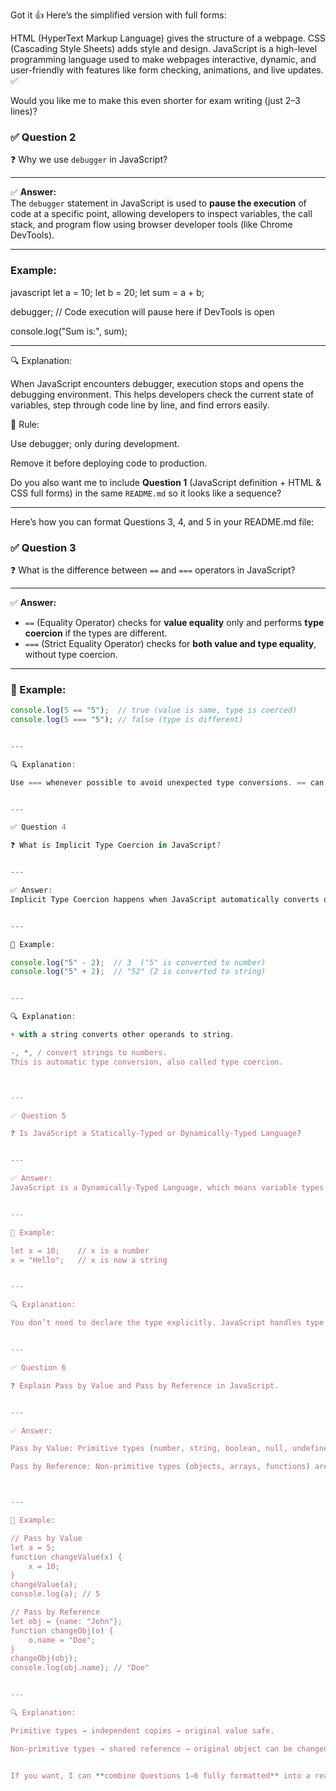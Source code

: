 Got it 👍 Here’s the simplified version with full forms:

HTML (HyperText Markup Language) gives the structure of a webpage.
CSS (Cascading Style Sheets) adds style and design.
JavaScript is a high-level programming language used to make webpages interactive, dynamic, and user-friendly with features like form checking, animations, and live updates. ✅

Would you like me to make this even shorter for exam writing (just 2–3 lines)?





### ✅ Question 2
❓ Why we use `debugger` in JavaScript?

---

✅ **Answer:**  
The `debugger` statement in JavaScript is used to **pause the execution** of code at a specific point, allowing developers to inspect variables, the call stack, and program flow using browser developer tools (like Chrome DevTools).

---

###  Example:

javascript
let a = 10;
let b = 20;
let sum = a + b;

debugger; // Code execution will pause here if DevTools is open

console.log("Sum is:", sum);

---

🔍 Explanation:

When JavaScript encounters debugger, execution stops and opens the debugging environment. This helps developers check the current state of variables, step through code line by line, and find errors easily.




📘 Rule:

Use debugger; only during development.

Remove it before deploying code to production.


Do you also want me to include **Question 1** (JavaScript definition + HTML & CSS full forms) in the same `README.md` so it looks like a sequence?


---




Here’s how you can format Questions 3, 4, and 5 in your README.md file:

### ✅ Question 3
❓ What is the difference between `==` and `===` operators in JavaScript?

---

✅ **Answer:**  
- `==` (Equality Operator) checks for **value equality** only and performs **type coercion** if the types are different.  
- `===` (Strict Equality Operator) checks for **both value and type equality**, without type coercion.

---

### 🔹 Example:
```javascript
console.log(5 == "5");  // true (value is same, type is coerced)
console.log(5 === "5"); // false (type is different)


---

🔍 Explanation:

Use === whenever possible to avoid unexpected type conversions. == can lead to bugs due to implicit type coercion.


---

✅ Question 4

❓ What is Implicit Type Coercion in JavaScript?


---

✅ Answer:
Implicit Type Coercion happens when JavaScript automatically converts one data type to another during operations to make the expression valid.


---

🔹 Example:

console.log("5" - 2);  // 3  ("5" is converted to number)
console.log("5" + 2);  // "52" (2 is converted to string)


---

🔍 Explanation:

+ with a string converts other operands to string.

-, *, / convert strings to numbers.
This is automatic type conversion, also called type coercion.



---

✅ Question 5

❓ Is JavaScript a Statically-Typed or Dynamically-Typed Language?


---

✅ Answer:
JavaScript is a Dynamically-Typed Language, which means variable types are determined at runtime and can change during execution.


---

🔹 Example:

let x = 10;    // x is a number
x = "Hello";   // x is now a string


---

🔍 Explanation:

You don’t need to declare the type explicitly. JavaScript handles type assignment automatically.


---

✅ Question 6

❓ Explain Pass by Value and Pass by Reference in JavaScript.


---

✅ Answer:

Pass by Value: Primitive types (number, string, boolean, null, undefined, symbol, bigint) are passed as a copy. Changes inside a function do not affect the original variable.

Pass by Reference: Non-primitive types (objects, arrays, functions) are passed by reference. Changes inside a function affect the original object.



---

🔹 Example:

// Pass by Value
let a = 5;
function changeValue(x) {
    x = 10;
}
changeValue(a);
console.log(a); // 5

// Pass by Reference
let obj = {name: "John"};
function changeObj(o) {
    o.name = "Doe";
}
changeObj(obj);
console.log(obj.name); // "Doe"


---

🔍 Explanation:

Primitive types → independent copies → original value safe.

Non-primitive types → shared reference → original object can be changed.


If you want, I can **combine Questions 1–6 fully formatted** into a ready-to-use `README.md` file for you. It will be clean and sequential. Do you want me to do that?


